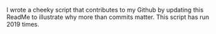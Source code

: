 I wrote a cheeky script that contributes to my Github by updating this ReadMe to illustrate why more than commits matter. This script has run 2019 times.